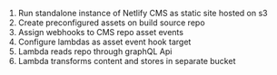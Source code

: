

1. Run standalone instance of Netlify CMS as static site hosted on s3
2. Create preconfigured assets on build source repo
3. Assign webhooks to CMS repo asset events
4. Configure lambdas as asset event hook target
5. Lambda reads repo through graphQL Api
6. Lambda transforms content and stores in separate bucket
